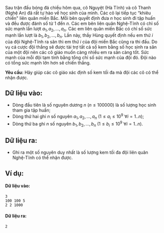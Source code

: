 Sau trận đấu bóng đá chiều hôm qua, cô Nguyệt (Hà Tĩnh) và cô Thanh (Nghệ An) đã rất tự hào về học sinh của mình. Các cô lại tiếp tục “khiêu chiến" liên quân miền Bắc. Mỗi bên quyết định đưa $n$ học sinh đi tập huấn và đều được đánh số từ $1$ đến $n$. Các em bên liên quân Nghệ-Tĩnh có chỉ số sức mạnh lần lượt $a_1,a_2,…,a_n$. Các em liên quân miền Bắc có chỉ số sức mạnh lần lượt là $b_1,b_2,…,b_n$. Lần này, thầy Hùng quyết định nếu em thứ $i$ của đội Nghệ-Tĩnh ra sân thì em thứ $i$ của đội miền Bắc cũng ra thi đấu. Do vụ cá cược đội thắng sẽ được tài trợ tất cả số kem bằng số học sinh ra sân của một đội nên các cô giáo muốn càng nhiều em ra sân càng tốt. Sức mạnh của mỗi đội tạm tính bằng tổng chỉ số sức mạnh của đội đó. Đội nào có tổng sức mạnh lớn hơn sẽ chiến thắng.

**Yêu cầu:** Hãy giúp các cô giáo xác định số kem tối đa mà đội các cô có thể nhận được.

## Dữ liệu vào:
- Dòng đầu tiên là số nguyên dương $n\ (n≤100000)$ là số lượng học sinh tham gia tập huấn;
- Dòng thứ hai ghi $n$ số nguyên $a_1,a_2,…,a_n\ (1≤a_i≤10^9\ ∀i=1..n)$;
- Dòng thứ ba ghi $n$ số nguyên $b_1,b_2,…,b_n\ (1≤b_i≤10^9\ ∀i=1..n)$.

## Dữ liệu ra:
- Ghi ra một số nguyên duy nhất là số lượng kem tối đa đội liên quân Nghệ-Tĩnh có thể nhận được.

## Ví dụ:
#### Dữ liệu vào:
```
3
100 100 5
2 2 1000
```

#### Dữ liệu ra:
```
2
```